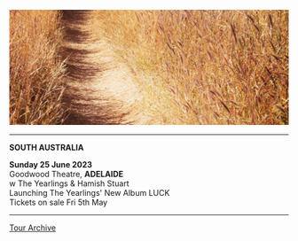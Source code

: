 ![](data/image/news/tourbanner2.jpg)

* * * * *

**SOUTH AUSTRALIA**

**Sunday 25 June 2023**\
Goodwood Theatre, **ADELAIDE**\
w The Yearlings & Hamish Stuart\
Launching The Yearlings' New Album LUCK\
Tickets on sale Fri 5th May

* * * * * 

[Tour Archive](tour/archive)
